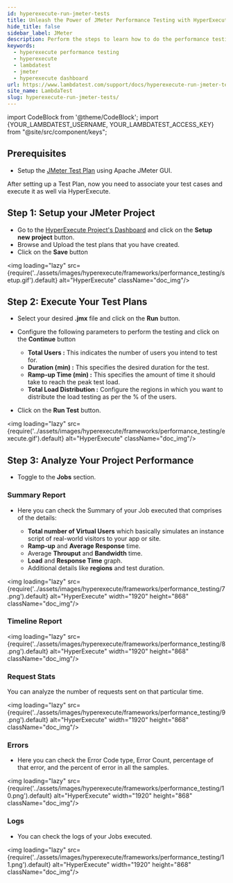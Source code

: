 ```yaml
---
id: hyperexecute-run-jmeter-tests
title: Unleash the Power of JMeter Performance Testing with HyperExecute
hide_title: false
sidebar_label: JMeter
description: Perform the steps to learn how to do the performance testing on HyperExecute using the jmeter tests plans
keywords:
  - hyperexecute performance testing
  - hyperexecute
  - lambdatest
  - jmeter
  - hyperexecute dashboard
url: https://www.lambdatest.com/support/docs/hyperexecute-run-jmeter-tests/
site_name: LambdaTest
slug: hyperexecute-run-jmeter-tests/
---
```


import CodeBlock from '@theme/CodeBlock';
import {YOUR_LAMBDATEST_USERNAME, YOUR_LAMBDATEST_ACCESS_KEY} from "@site/src/component/keys";

<script type="application/ld+json"
      dangerouslySetInnerHTML={{ __html: JSON.stringify({
       "@context": "https://schema.org",
        "@type": "BreadcrumbList",
        "itemListElement": [{
          "@type": "ListItem",
          "position": 1,
          "name": "Home",
          "item": "https://www.lambdatest.com"
        },{
          "@type": "ListItem",
          "position": 2,
          "name": "Products Integration",
          "item": "https://www.lambdatest.com/support/docs/"
        },{
          "@type": "ListItem",
          "position": 3,
          "name": "Performance Testing",
          "item": "https://www.lambdatest.com/support/docs/hyperexecute-run-jmeter-tests/"
        }]
      })
    }}
></script>

## Prerequisites

- Setup the [JMeter Test Plan](https://jmeter.apache.org/usermanual/build-web-test-plan.html) using Apache JMeter GUI.

After setting up a Test Plan, now you need to associate your test cases and execute it as well via HyperExecute.

## Step 1: Setup your JMeter Project

- Go to the [HyperExecute Project's Dashboard](https://hyperexecute.lambdatest.com/hyperexecute/projects) and click on the **Setup new project** button.
- Browse and Upload the test plans that you have created.
- Click on the **Save** button

<img loading="lazy" src={require('../assets/images/hyperexecute/frameworks/performance_testing/setup.gif').default} alt="HyperExecute" className="doc_img"/>

## Step 2: Execute Your Test Plans

- Select your desired **.jmx** file and click on the **Run** button.
- Configure the following parameters to perform the testing and click on the **Continue** button

  - **Total Users :** This indicates the number of users you intend to test for.
  - **Duration (min) :** This specifies the desired duration for the test.
  - **Ramp-up Time (min) :** This specifies the amount of time it should take to reach the peak test load.
  - **Total Load Distribution :** Configure the regions in which you want to distribute the load testing as per the % of the users.
- Click on the **Run Test** button.

<img loading="lazy" src={require('../assets/images/hyperexecute/frameworks/performance_testing/execute.gif').default} alt="HyperExecute" className="doc_img"/>

## Step 3: Analyze Your Project Performance

- Toggle to the **Jobs** section.

### Summary Report

- Here you can check the Summary of your Job executed that comprises of the details:

  - **Total number of Virtual Users** which basically simulates an instance script of real-world visitors to your app or site.
  - **Ramp-up** and **Average Response** time.
  - Average **Throuput** and **Bandwidth** time.
  - **Load** and **Response Time** graph.
  - Additional details like **regions** and test duration.
  
<img loading="lazy" src={require('../assets/images/hyperexecute/frameworks/performance_testing/7.png').default} alt="HyperExecute"  width="1920" height="868" className="doc_img"/>

### Timeline Report

<img loading="lazy" src={require('../assets/images/hyperexecute/frameworks/performance_testing/8.png').default} alt="HyperExecute"  width="1920" height="868" className="doc_img"/>

### Request Stats

You can analyze the number of requests sent on that particular time.

<img loading="lazy" src={require('../assets/images/hyperexecute/frameworks/performance_testing/9.png').default} alt="HyperExecute"  width="1920" height="868" className="doc_img"/>

### Errors
- Here you can check the Error Code type, Error Count, percentage of that error, and the percent of error in all the samples.

<img loading="lazy" src={require('../assets/images/hyperexecute/frameworks/performance_testing/10.png').default} alt="HyperExecute"  width="1920" height="868" className="doc_img"/>

### Logs
- You can check the logs of your Jobs executed.

<img loading="lazy" src={require('../assets/images/hyperexecute/frameworks/performance_testing/11.png').default} alt="HyperExecute"  width="1920" height="868" className="doc_img"/>